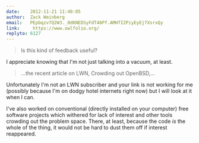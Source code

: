 ```yaml
---
date:    2012-11-21 11:40:05
author:  Zack Weinberg
email:   PEpbqzv7Q2W3._0dKNEDSyFdT48Pf.AMHfIZPiyEyEjfXsrxQy
link:     https://www.owlfolio.org/
replyto: 6127
---
```


<blockquote>Is this kind of feedback useful?</blockquote>

I appreciate knowing that I'm not just talking into a vacuum, at least.

<blockquote>…the recent article on LWN, Crowding out OpenBSD,…</blockquote>

Unfortunately I'm not an LWN subscriber and your link is not working
for me (possibly because I'm on dodgy hotel internets right now) but I
will look at it when I can.

I've also worked on conventional (directly installed on your computer)
free software projects which withered for lack of interest and other
tools crowding out the problem space.  There, at least, because the
code <i>is</i> the whole of the thing, it would not be hard to dust
them off if interest reappeared.
